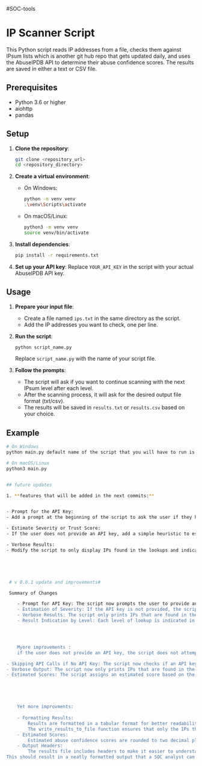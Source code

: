#SOC-tools
# IP Scanner Script

This Python script reads IP addresses from a file, checks them against IPsum lists which is another git hub repo that gets updated daily, and uses the AbuseIPDB API to determine their abuse confidence scores. The results are saved in either a text or CSV file.

## Prerequisites

- Python 3.6 or higher
- aiohttp
- pandas

## Setup

1. **Clone the repository**:
    ```sh
    git clone <repository_url>
    cd <repository_directory>
    ```

2. **Create a virtual environment**:
    - On Windows:
      ```sh
      python -m venv venv
      .\venv\Scripts\activate
      ```
    - On macOS/Linux:
      ```sh
      python3 -m venv venv
      source venv/bin/activate
      ```

3. **Install dependencies**:
    ```sh
    pip install -r requirements.txt
    ```

4. **Set up your API key**:
    Replace `YOUR_API_KEY` in the script with your actual AbuseIPDB API key.

## Usage

1. **Prepare your input file**:
    - Create a file named `ips.txt` in the same directory as the script.
    - Add the IP addresses you want to check, one per line.

2. **Run the script**:
    ```sh
    python script_name.py
    ```

    Replace `script_name.py` with the name of your script file.

3. **Follow the prompts**:
    - The script will ask if you want to continue scanning with the next IPsum level after each level.
    - After the scanning process, it will ask for the desired output file format (txt/csv).
    - The results will be saved in `results.txt` or `results.csv` based on your choice.

## Example

```sh
# On Windows
python main.py default name of the script that you will have to run is "main.py"

# On macOS/Linux
python3 main.py


## future updates 

1. **features that will be added in the next commits:** 


- Prompt for the API Key:
- Add a prompt at the beginning of the script to ask the user if they have an API key.

- Estimate Severity or Trust Score:
- If the user does not provide an API key, add a simple heuristic to estimate the severity or trust score based on IPsum levels.

- Verbose Results:
- Modify the script to only display IPs found in the lookups and indicate each level in the results file.





 # v 0.0.1 update and improvements#

 Summary of Changes

    - Prompt for API Key: The script now prompts the user to provide an API key or type 'No' if they don't have one.
    - Estimation of Severity: If the API key is not provided, the script estimates the abuse confidence score based on the IPsum level.
    - Verbose Results: The script only prints IPs that are found in the lookups.
    - Result Indication by Level: Each level of lookup is indicated in the results file before listing the IPs found at that level.




    Myore improvements :
    if the user does not provide an API key, the script does not attempt to connect to the AbuseIPDB API. Additionally, the script now estimates the abuse confidence score based on the IPsum level if the API key is not supplied.

- Skipping API Calls if No API Key: The script now checks if an API key is provided before attempting to connect to the AbuseIPDB API. If no API key is provided, it estimates the abuse confidence score based on the IPsum level.
- Verbose Output: The script now only prints IPs that are found in the lookups.
- Estimated Scores: The script assigns an estimated score based on the IPsum level if no API key is provided.





    Yet more improvments: 
    
    - Formatting Results:
        Results are formatted in a tabular format for better readability.
        The write_results_to_file function ensures that only the IPs that match the criteria are written to the results file.
    - Estimated Scores:
        Estimated abuse confidence scores are rounded to two decimal places.
    - Output Headers:
        The results file includes headers to make it easier to understand the information provided.
This should result in a neatly formatted output that a SOC analyst can quickly review to determine which IPs need to be blocked or further investigated.
